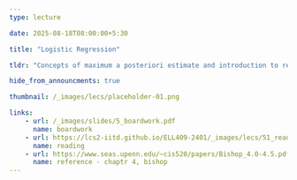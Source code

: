 ```yaml
---
type: lecture

date: 2025-08-18T08:00:00+5:30

title: "Logistic Regression"

tldr: "Concepts of maximum a posteriori estimate and introduction to regularization."

hide_from_announcments: true

thumbnail: /_images/lecs/placeholder-01.png

links: 
    - url: /_images/slides/5_boardwork.pdf
      name: boardwork  
    - url: https://lcs2-iitd.github.io/ELL409-2401/_images/lecs/51_reading1.pdf
      name: reading
    - url: https://www.seas.upenn.edu/~cis520/papers/Bishop_4.0-4.5.pdf
      name: reference - chaptr 4, bishop 
---
```

